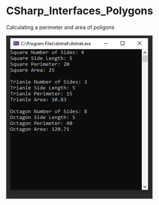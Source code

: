 # CSharp_Interfaces_Polygons

Calculating a perimeter and area of poligons

<img src="Images/1.PNG">
